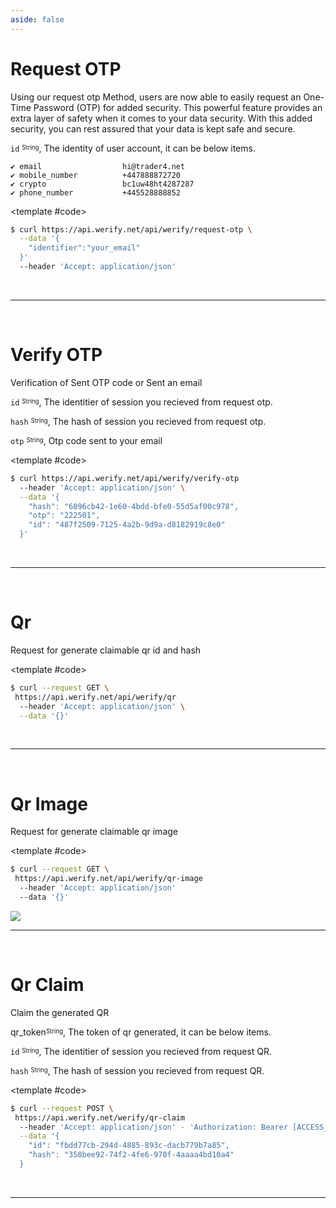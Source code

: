 ```yaml
---
aside: false
---
```


<!--@include: /partials/libraries.md-->


<CodeBox lang="Restful" method="POST" endpoint="/api/werify/request-otp">

# Request OTP

Using our request otp Method, users are now able to easily request an One-Time Password (OTP) for added security. This powerful feature provides an extra layer of safety when it comes to your data security. With this added security, you can rest assured that your data is kept safe and secure.

`id` <sup><sub>String</sub></sup>, The identity of user account, it can be below items.

    ✔️ email                  hi@trader4.net   
    ✔️ mobile_number          +447888872720  
    ✔️ crypto                 bc1uw48ht4287287
    ✔️ phone_number           +445528888852

<template #code>

```bash
$ curl https://api.werify.net/api/werify/request-otp \
  --data '{
    "identifier":"your_email"
  }'
  --header 'Accept: application/json'
```

</template>

</CodeBox>


<Response jfile="v1/werify/oauth/request" >

</Response>
<br>
<hr>
<br>

<CodeBox lang="Restful" method="POST" endpoint="/api/werify/verify-otp">

# Verify OTP

Verification of Sent OTP code or Sent an email

`id` <sup><sub>String</sub></sup>, The identitier of session you recieved from request otp.

`hash` <sup><sub>String</sub></sup>, The hash of session you recieved from request otp.

`otp` <sup><sub>String</sub></sup>, Otp code sent to your email 

<template #code>

```bash
$ curl https://api.werify.net/api/werify/verify-otp
  --header 'Accept: application/json' \
  --data '{
    "hash": "6096cb42-1e60-4bdd-bfe0-55d5af00c978",
    "otp": "222501",
    "id": "487f2509-7125-4a2b-9d9a-d8182919c8e0"
  }'
```

</template>

</CodeBox>

<Response jfile="v1/werify/oauth/verify" >

</Response>


<br>
<hr>
<br>

<CodeBox lang="Restful" method="GET" endpoint="/v1/oauth/qr">

# Qr

Request for generate claimable qr id and hash


<template #code>

```bash
$ curl --request GET \
 https://api.werify.net/api/werify/qr
  --header 'Accept: application/json' \
  --data '{}'
```

</template>

</CodeBox>

<Response jfile="v1/werify/oauth/qr" >

</Response>

<br>
<hr>
<br>

<CodeBox lang="Restful" method="POST" endpoint="/v1/oauth/qr/authorize">

# Qr Image

Request for generate claimable qr image


<template #code>

```bash
$ curl --request GET \
 https://api.werify.net/api/werify/qr-image
  --header 'Accept: application/json'
  --data '{}'
```

</template>

</CodeBox>

 <img src='/v1/werify/oauth/qr-image.svg'/>
 

<br>
<hr>
<br>

<CodeBox lang="Restful" method="POST" endpoint="/v1/oauth/qr/authorize">

# Qr Claim

Claim the generated QR

qr_token<sup><sub>String</sub></sup>, The token of qr generated, it can be below items.

`id` <sup><sub>String</sub></sup>, The identitier of session you recieved from request QR.

`hash` <sup><sub>String</sub></sup>, The hash of session you recieved from request QR.

<template #code>

```bash
$ curl --request POST \
 https://api.werify.net/werify/qr-claim
  --header 'Accept: application/json' - 'Authorization: Bearer [ACCESS_TOKEN]' \
  --data '{
	"id": "fbdd77cb-294d-4885-893c-dacb779b7a85",
	"hash": "358bee92-74f2-4fe6-970f-4aaaa4bd10a4"
  }
```

</template>

</CodeBox>

<Response jfile="v1/werify/oauth/qr-claim" >

</Response>

<br>
<hr>
<br>


 








